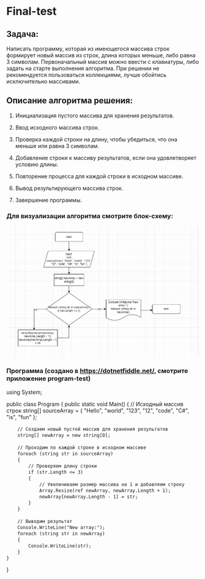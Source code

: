 # Final-test

## Задача:
Написать программу, которая из имеющегося массива строк формирует новый массив из строк, длина которых меньше, либо равна 3 символам. Первоначальный массив можно ввести с клавиатуры, либо задать на старте выполнения алгоритма. При решении не рекомендуется пользоваться коллекциями, лучше обойтись исключительно массивами.

## Описание алгоритма решения:

1. Инициализация пустого массива для хранения результатов.

2. Ввод исходного массива строк.

3. Проверка каждой строки на длину, чтобы убедиться, что она меньше или равна 3 символам.

4. Добавление строки к массиву результатов, если она удовлетворяет условию длины.

5. Повторение процесса для каждой строки в исходном массиве.

6. Вывод результирующего массива строк.

7. Завершение программы.

### Для визуализации алгоритма смотрите блок-схему:

![Блок-схема](блок-схема.jpg)

### Программа (создано в https://dotnetfiddle.net/, смотрите приложение program-test) 

using System;

public class Program
{
    public static void Main()
    {
        // Исходный массив строк
        string[] sourceArray = { "Hello", "world", "123", "12", "code", "C#", "is", "fun" };

        // Создаем новый пустой массив для хранения результатов
        string[] newArray = new string[0];

        // Проходим по каждой строке в исходном массиве
        foreach (string str in sourceArray)
        {
            // Проверяем длину строки
            if (str.Length <= 3)
            {
                // Увеличиваем размер массива на 1 и добавляем строку
                Array.Resize(ref newArray, newArray.Length + 1);
                newArray[newArray.Length - 1] = str;
            }
        }

        // Выводим результат
        Console.WriteLine("New array:");
        foreach (string str in newArray)
        {
            Console.WriteLine(str);
        }
    }
}

